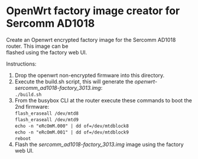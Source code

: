 # OpenWrt factory image creator for Sercomm AD1018
Create an Openwrt encrypted factory image for the Sercomm AD1018 router. This image can be  
flashed using the factory web UI.

Instructions:  

1. Drop the openwrt non-encrypted firmware into this directory.
2. Execute the build.sh script, this will generate the *openwrt-sercomm_ad1018-factory_3013.img*:  
    `./build.sh`
3. From the busybox CLI at the router execute these commands to boot the 2nd firmware:  
    `flash_eraseall /dev/mtd8`  
    `flash_eraseall /dev/mtd9`  
    `echo -n "eRcOmM.000" | dd of=/dev/mtdblock8`  
    `echo -n "eRcOmM.001" | dd of=/dev/mtdblock9`  
    `reboot`
4. Flash the *sercomm_ad1018-factory_3013.img* image using the factory web UI.
